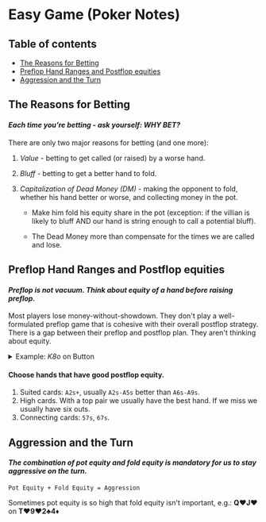 # Easy Game (Poker Notes)

## Table of contents
  * [The Reasons for Betting](#the-reasons-for-betting)
  * [Preflop Hand Ranges and Postflop equities](#preflop-hand-ranges-and-postflop-equities)
  * [Aggression and the Turn](#aggression-and-the-turn)

## The Reasons for Betting

#### *Each time you're betting - ask yourself: WHY BET?*

There are only two major reasons for betting (and one more):

1. *Value* - betting to get called (or raised) by a worse hand.
2. *Bluff* - betting to get a better hand to fold.
3. *Capitalization of Dead Money (DM)* - making the opponent to fold, whether
his hand better or worse, and collecting money in the pot.

    * Make him fold his equity share in the pot (exception: if the villian is
    likely to bluff AND our hand is string enough to call a potential bluff).
 
    * The Dead Money more than compensate for the times we are called and lose.

## Preflop Hand Ranges and Postflop equities

#### *Preflop is not vacuum. Think about equity of a hand before raising preflop.*

Most players lose money-without-showdown. They don't play a well-formulated
preflop game that is cohesive with their overall postflop strategy. There is a 
gap between their preflop and postflop plan. They aren't thinking about equity.

<details>
 <summary>Example: <i>K8o</i> on Button</summary>
<p>
<i>Preflop</i>: Hero raises. BB calls.

<i>Flop</i>: <b>9:spades:7:diamonds:3:clubs:</b> - BB checks, Hero bets, BB calls

<i>Turn</i>: <b>2:spades:</b> - BB checks again.

<b>Now it's complicated.</b>
If we check - we'll inevitably go to showdown with a weak hand and we'll lose
a decent pot. Or we could bet, but the turn card isn't scary and he's unlikely
to fold anything he called on the flop with.

The real problem with the postflop spot starts all the way back preflop. We
choose a hand with poor postflop equity and thus we walk into unprofitable
spots - situations where there is simply nothing we can do right.

</p>
</details>

#### **Choose hands that have good postflop equity.**

1. Suited cards: `A2s+`, usually `A2s-A5s` better than `A6s-A9s`.
2. High cards. With a top pair we usually have the best hand. If we miss we
usually have six outs.
3. Connecting cards: `57s`, `67s`.

## Aggression and the Turn

#### *The combination of pot equity and fold equity is mandatory for us to stay aggressive on the turn.*

```
Pot Equity + Fold Equity = Aggression
```

Sometimes pot equity is so high that fold equity isn't important, e.g.:
<b>Q:hearts:J:hearts:</b> on <b>T:hearts:9:hearts:2:clubs:4:diamonds:</b>
